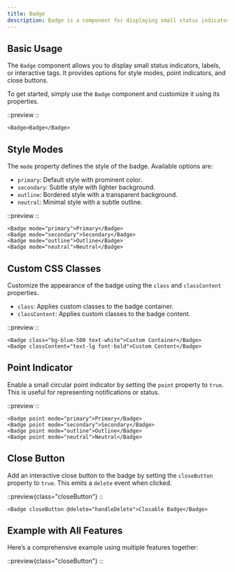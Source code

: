 ```yaml
---
title: Badge
description: Badge is a component for displaying small status indicators, labels, or interactive tags with customizable styles.
---
```


## Basic Usage

The `Badge` component allows you to display small status indicators, labels, or interactive tags. It provides options for style modes, point indicators, and close buttons.

To get started, simply use the `Badge` component and customize it using its properties.

::preview
<DemoBadgeBasic/>
::

```vue
<Badge>Badge</Badge>
```

## Style Modes

The `mode` property defines the style of the badge. Available options are:

- `primary`: Default style with prominent color.
- `secondary`: Subtle style with lighter background.
- `outline`: Bordered style with a transparent background.
- `neutral`: Minimal style with a subtle outline.

::preview
<DemoBadgeMode/>
::

```vue
<Badge mode="primary">Primary</Badge>
<Badge mode="secondary">Secondary</Badge>
<Badge mode="outline">Outline</Badge>
<Badge mode="neutral">Neutral</Badge>
```

## Custom CSS Classes

Customize the appearance of the badge using the `class` and `classContent` properties.

- `class`: Applies custom classes to the badge container.
- `classContent`: Applies custom classes to the badge content.

::preview
<DemoBadgeStyle/>
::

```vue
<Badge class="bg-blue-500 text-white">Custom Container</Badge>
<Badge classContent="text-lg font-bold">Custom Content</Badge>
```

## Point Indicator

Enable a small circular point indicator by setting the `point` property to `true`. This is useful for representing notifications or status.

::preview
<DemoBadgePoint/>
::

```vue
<Badge point mode="primary">Primary</Badge>
<Badge point mode="secondary">Secondary</Badge>
<Badge point mode="outline">Outline</Badge>
<Badge point mode="neutral">Neutral</Badge>
```

## Close Button

Add an interactive close button to the badge by setting the `closeButton` property to `true`. This emits a `delete` event when clicked.

::preview{class="closeButton"}
<DemoBadgeCloseButton/>
::

```vue
<Badge closeButton @delete="handleDelete">Closable Badge</Badge>
```

## Example with All Features

Here’s a comprehensive example using multiple features together:

::preview{class="closeButton"}
<DemoBadgeExample/>
::
